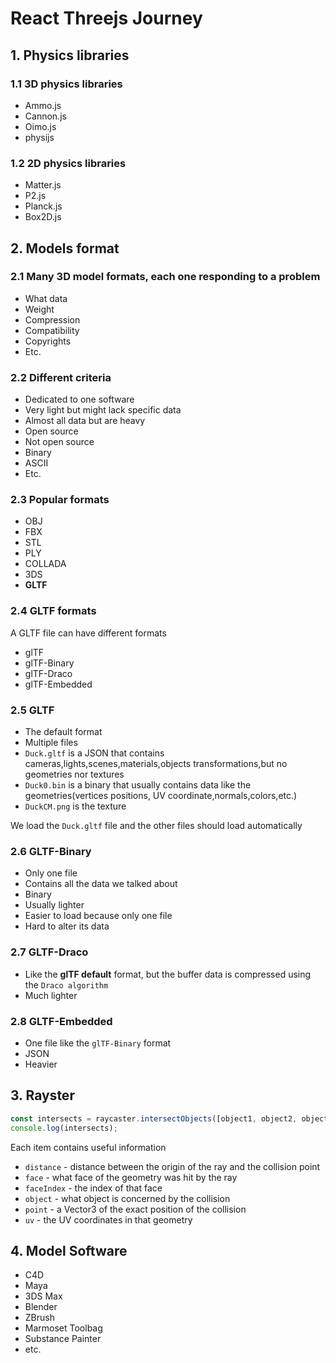 # React Threejs Journey

## 1. Physics libraries

### 1.1 3D physics libraries

- Ammo.js
- Cannon.js
- Oimo.js
- physijs

### 1.2 2D physics libraries

- Matter.js
- P2.js
- Planck.js
- Box2D.js

## 2. Models format

### 2.1 Many 3D model formats, each one responding to a problem

- What data
- Weight
- Compression
- Compatibility
- Copyrights
- Etc.

### 2.2 Different criteria

- Dedicated to one software
- Very light but might lack specific data
- Almost all data but are heavy
- Open source
- Not open source
- Binary
- ASCII
- Etc.

### 2.3 Popular formats

- OBJ
- FBX
- STL
- PLY
- COLLADA
- 3DS
- **GLTF**

### 2.4 GLTF formats

A GLTF file can have different formats

- glTF
- glTF-Binary
- glTF-Draco
- glTF-Embedded

### 2.5 GLTF

- The default format
- Multiple files
- `Duck.gltf` is a JSON that contains cameras,lights,scenes,materials,objects transformations,but no geometries nor textures
- `Duck0.bin` is a binary that usually contains data like the geometries(vertices positions, UV coordinate,normals,colors,etc.)
- `DuckCM.png` is the texture

We load the `Duck.gltf` file and the other files should load automatically

### 2.6 GLTF-Binary

- Only one file
- Contains all the data we talked about
- Binary
- Usually lighter
- Easier to load because only one file
- Hard to alter its data

### 2.7 GLTF-Draco

- Like the **glTF default** format, but the buffer data is compressed using the `Draco algorithm`
- Much lighter

### 2.8 GLTF-Embedded

- One file like the `glTF-Binary` format
- JSON
- Heavier

## 3. Rayster

```ts
const intersects = raycaster.intersectObjects([object1, object2, object3]);
console.log(intersects);
```

Each item contains useful information

- `distance` - distance between the origin of the ray and the collision point
- `face` - what face of the geometry was hit by the ray
- `faceIndex` - the index of that face
- `object` - what object is concerned by the collision
- `point` - a Vector3 of the exact position of the collision
- `uv` - the UV coordinates in that geometry

## 4. Model Software

- C4D
- Maya
- 3DS Max
- Blender
- ZBrush
- Marmoset Toolbag
- Substance Painter
- etc.
